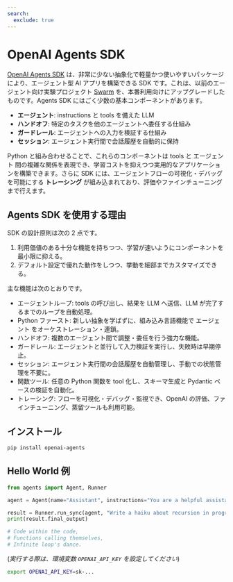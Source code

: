```yaml
---
search:
  exclude: true
---
```

# OpenAI Agents SDK

[OpenAI Agents SDK](https://github.com/openai/openai-agents-python) は、非常に少ない抽象化で軽量かつ使いやすいパッケージにより、エージェント型 AI アプリを構築できる SDK です。これは、以前のエージェント向け実験プロジェクト [Swarm](https://github.com/openai/swarm/tree/main) を、本番利用向けにアップグレードしたものです。Agents SDK にはごく少数の基本コンポーネントがあります。

- **エージェント**: instructions と tools を備えた LLM  
- **ハンドオフ**: 特定のタスクを他のエージェントへ委任する仕組み  
- **ガードレール**: エージェントへの入力を検証する仕組み  
- **セッション**: エージェント実行間で会話履歴を自動的に保持  

Python と組み合わせることで、これらのコンポーネントは tools と エージェント 間の複雑な関係を表現でき、学習コストを抑えつつ実用的なアプリケーションを構築できます。さらに SDK には、エージェントフローの可視化・デバッグを可能にする **トレーシング** が組み込まれており、評価やファインチューニングまで行えます。

## Agents SDK を使用する理由

SDK の設計原則は次の 2 点です。

1. 利用価値のある十分な機能を持ちつつ、学習が速いようにコンポーネントを最小限に抑える。  
2. デフォルト設定で優れた動作をしつつ、挙動を細部までカスタマイズできる。  

主な機能は次のとおりです。

- エージェントループ: tools の呼び出し、結果を LLM へ送信、LLM が完了するまでのループを自動処理。  
- Python ファースト: 新しい抽象を学ばずに、組み込み言語機能で エージェント をオーケストレーション・連鎖。  
- ハンドオフ: 複数のエージェント間で調整・委任を行う強力な機能。  
- ガードレール: エージェントと並行して入力検証を実行し、失敗時は早期停止。  
- セッション: エージェント実行間の会話履歴を自動管理し、手動での状態管理を不要に。  
- 関数ツール: 任意の Python 関数を tool 化し、スキーマ生成と Pydantic ベースの検証を自動化。  
- トレーシング: フローを可視化・デバッグ・監視でき、OpenAI の評価、ファインチューニング、蒸留ツールも利用可能。  

## インストール

```bash
pip install openai-agents
```

## Hello World 例

```python
from agents import Agent, Runner

agent = Agent(name="Assistant", instructions="You are a helpful assistant")

result = Runner.run_sync(agent, "Write a haiku about recursion in programming.")
print(result.final_output)

# Code within the code,
# Functions calling themselves,
# Infinite loop's dance.
```

(_実行する際は、環境変数 `OPENAI_API_KEY` を設定してください_)

```bash
export OPENAI_API_KEY=sk-...
```